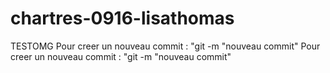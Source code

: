 # chartres-0916-lisathomas
TESTOMG
Pour creer un nouveau commit : "git -m "nouveau commit"
Pour creer un nouveau commit : "git -m "nouveau commit"
